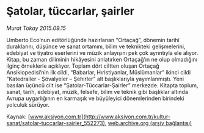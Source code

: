 # Şatolar, tüccarlar, şairler

*Murat Tokay 2015.09.15*

<div class="pNewsDetailMainContent ctx_content" itemprop="articleBody">
 <p>
  Umberto Eco’nun editörlüğünde hazırlanan “Ortaçağ”, dönemin tarihî duraklarını, düşünce ve sanat ortamını, bilim ve teknikteki gelişmelerini, edebiyat ve tiyatro eserlerini ve müzik anlayışını pek çok ayrıntıyla ele alıyor. Kitap, bu zaman diliminin hikâyesini anlatırken Ortaçağ’ın ne olup olmadığını ilginç örneklerle açıklıyor. Toplam dört ciltten oluşan Ortaçağ Ansiklopedisi’nin ilk cildi, “Babarlar, Hıristiyanlar, Müslümanlar” ikinci cildi “Katedraller - Şövalyeler – Şehirler” alt başlıklarıyla yayımlanmıştı. Yeni basılan üçüncü cilt ise “Şatolar-Tüccarlar-Şairler” merkezde. Kitapta toplum, sanat, tarih, edebiyat, müzik, felsefe, bilim ve teknik gibi başlıklar altında Avrupa uygarlığının en karmaşık ve büyüleyici dönemlerinden birindeki yolculuk sürüyor.
 </p>
</div>


Kaynak: [www.aksiyon.com.tr](http://www.aksiyon.com.tr/kultur-sanat/satolar-tuccarlar-sairler_552273), [web.archive.org (arşiv bağlantısı)](http://web.archive.org/web/20160106144035/http://www.aksiyon.com.tr/kultur-sanat/satolar-tuccarlar-sairler_552273)
